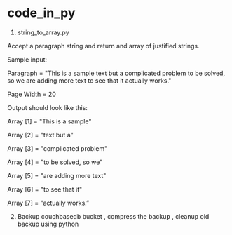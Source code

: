 # code_in_py

1. string_to_array.py

Accept a paragraph string and return and array of justified strings.

Sample input:

 

Paragraph = "This is a sample text but a complicated problem to be solved, so we are adding more text to see that it actually works."

Page Width = 20

 

 

Output should look like this:

 

Array [1] = "This  is  a   sample"

Array [2] = "text      but      a"

Array [3] = "complicated  problem"

Array [4] = "to be solved, so  we"

Array [5] = "are adding more text"

Array [6] = "to   see   that   it"

Array [7] = "actually      works.”





2. Backup couchbasedb bucket , compress the backup , cleanup old backup using python


